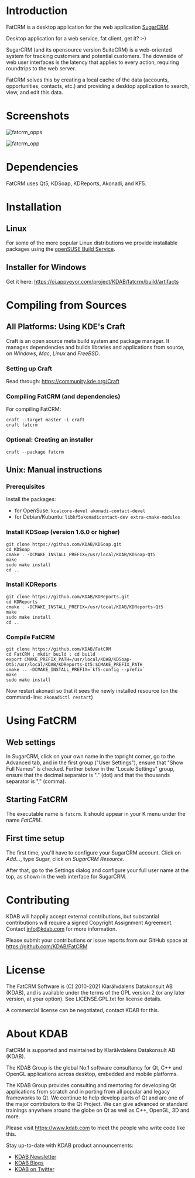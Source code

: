 # Introduction

FatCRM is a desktop application for the web application [SugarCRM](https://www.sugarcrm.com).

Desktop application for a web service, fat client, get it? :-)

SugarCRM (and its opensource version SuiteCRM) is a web-oriented system for tracking
customers and potential customers. The downside of web user interfaces is the latency
that applies to every action, requiring roundtrips to the web server.

FatCRM solves this by creating a local cache of the data (accounts, opportunities, contacts, etc.)
and providing a desktop application to search, view, and edit this data.

# Screenshots

![fatcrm_opps](screenshots/fatcrm-opps.png?raw=true "Opportunities view")

![fatcrm_opp](screenshots/fatcrm-opp.png?raw=true "Single opportunity view")

# Dependencies

FatCRM uses Qt5, KDSoap, KDReports, Akonadi, and KF5.

# Installation

## Linux

For some of the more popular Linux distributions we provide installable packages using the [openSUSE Build Service](https://build.opensuse.org/project/show/isv:KDAB).

## Installer for Windows

Get it here: https://ci.appveyor.com/project/KDAB/fatcrm/build/artifacts

# Compiling from Sources

## All Platforms: Using KDE's Craft

Craft is an open source meta build system and package manager. It manages dependencies and builds libraries and applications from source, on *Windows*, *Mac*, *Linux* and *FreeBSD*.

### Setting up Craft

Read through: https://community.kde.org/Craft

### Compiling FatCRM (and dependencies)

For compiling FatCRM:
```
craft --target master -i craft
craft fatcrm
```

### Optional: Creating an installer

```
craft --package fatcrm
```

## Unix: Manual instructions

### Prerequisites

Install the packages:

- for OpenSuse: `kcalcore-devel akonadi-contact-devel`
- for Debian/Kubuntu: `libkf5akonadicontact-dev extra-cmake-modules`

### Install KDSoap (version 1.6.0 or higher)

```
git clone https://github.com/KDAB/KDSoap.git
cd KDSoap
cmake . -DCMAKE_INSTALL_PREFIX=/usr/local/KDAB/KDSoap-Qt5
make
sudo make install
cd ..
```

### Install KDReports

```
git clone https://github.com/KDAB/KDReports.git
cd KDReports
cmake . -DCMAKE_INSTALL_PREFIX=/usr/local/KDAB/KDReports-Qt5
make
sudo make install
cd ..
```

### Compile FatCRM

```
git clone https://github.com/KDAB/FatCRM
cd FatCRM ; mkdir build ; cd build
export CMAKE_PREFIX_PATH=/usr/local/KDAB/KDSoap-Qt5:/usr/local/KDAB/KDReports-Qt5:$CMAKE_PREFIX_PATH
cmake .. -DCMAKE_INSTALL_PREFIX=`kf5-config --prefix`
make
sudo make install
```

Now restart akonadi so that it sees the newly installed resource (on the command-line: `akonadictl restart`)

# Using FatCRM

## Web settings

In SugarCRM, click on your own name in the topright corner, go to the Advanced tab, and in the first group ("User Settings"), ensure that "Show Full Names" is checked.
Further below in the "Locale Settings" group, ensure that the decimal separator is "." (dot) and that the thousands separator is "," (comma).

## Starting FatCRM

The executable name is `fatcrm`. It should appear in your K menu under the name *FatCRM*.

## First time setup

The first time, you'll have to configure your SugarCRM account. Click on *Add...*, type Sugar, click on *SugarCRM Resource*.

After that, go to the Settings dialog and configure your full user name at the top, as shown in the web interface for SugarCRM.

# Contributing

KDAB will happily accept external contributions, but substantial
contributions will require a signed Copyright Assignment Agreement.
Contact info@kdab.com for more information.

Please submit your contributions or issue reports from our GitHub space at
https://github.com/KDAB/FatCRM

# License

The FatCRM Software is (C) 2010-2021 Klarälvdalens Datakonsult AB (KDAB),
and is available under the terms of the GPL version 2 (or any later version,
at your option).  See LICENSE.GPL.txt for license details.

A commercial license can be negotiated, contact KDAB for this.

# About KDAB

FatCRM is supported and maintained by Klarälvdalens Datakonsult AB (KDAB).

The KDAB Group is the global No.1 software consultancy for Qt, C++ and
OpenGL applications across desktop, embedded and mobile platforms.

The KDAB Group provides consulting and mentoring for developing Qt applications
from scratch and in porting from all popular and legacy frameworks to Qt.
We continue to help develop parts of Qt and are one of the major contributors
to the Qt Project. We can give advanced or standard trainings anywhere
around the globe on Qt as well as C++, OpenGL, 3D and more.

Please visit https://www.kdab.com to meet the people who write code like this.

Stay up-to-date with KDAB product announcements:

* [KDAB Newsletter](https://news.kdab.com)
* [KDAB Blogs](https://www.kdab.com/category/blogs)
* [KDAB on Twitter](https://twitter.com/KDABQt)
